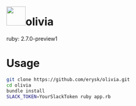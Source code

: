 # <img src="https://user-images.githubusercontent.com/38872854/62266092-eb0f8100-b461-11e9-8dda-d14703c227a0.png" width="50">olivia
ruby: 2.7.0-preview1

# Usage
```bash
git clone https://github.com/erysk/olivia.git
cd olivia
bundle install
SLACK_TOKEN=YourSlackToken ruby app.rb
```
